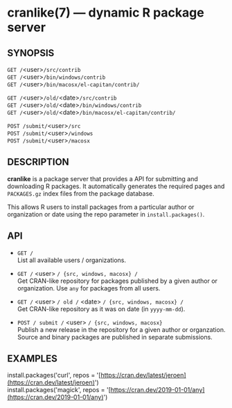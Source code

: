 
# cranlike(7) &mdash; dynamic R package server

## SYNOPSIS

`GET /`&lt;user>`/src/contrib`  
`GET /`&lt;user>`/bin/windows/contrib`  
`GET /`&lt;user>`/bin/macosx/el-capitan/contrib/`  

`GET /`&lt;user>`/old/`&lt;date>`/src/contrib`  
`GET /`&lt;user>`/old/`&lt;date>`/bin/windows/contrib`  
`GET /`&lt;user>`/old/`&lt;date>`/bin/macosx/el-capitan/contrib/`  

`POST /submit/`&lt;user>`/src`  
`POST /submit/`&lt;user>`/windows`  
`POST /submit/`&lt;user>`/macosx`  

## DESCRIPTION

**cranlike** is a package server that provides a API for submitting
and downloading R packages. It automatically generates the required
pages and `PACKAGES.gz` index files from the package database.

This allows R users to install packages from a particular author or
organization or date using the repo parameter in `install.packages()`.

## API

* `GET /`  
  List all available users / organizations.

* `GET /` &lt;user> `/ {src, windows, macosx} /`  
  Get CRAN-like repository for packages published by a given author
  or organization. Use `any` for packages from all users.

* `GET /` &lt;user>  `/ old /` &lt;date> `/ {src, windows, macosx} /`  
  Get CRAN-like repository as it was on date (in `yyyy-mm-dd`).

* `POST / submit /` &lt;user>  `/ {src, windows, macosx}`  
  Publish a new release in the repository for a given author or organzation.
  Source and binary packages are published in separate submissions.

## EXAMPLES

install.packages('curl', repos = '[https://cran.dev/latest/jeroen](https://cran.dev/latest/jeroen)')  
install.packages('magick', repos = '[https://cran.dev/2019-01-01/any](https://cran.dev/2019-01-01/any)')